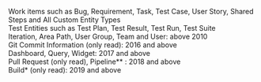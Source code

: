 Work items such as Bug, Requirement, Task, Test Case, User Story, Shared Steps and All Custom Entity Types  
Test Entities such as Test Plan, Test Result, Test Run, Test Suite  
Iteration, Area Path, User Group, Team and User: above 2010  
Git Commit Information (only read): 2016 and above  
Dashboard, Query, Widget: 2017 and above  
Pull Request (only read), Pipeline** : 2018 and above  
Build* (only read): 2019 and above  
